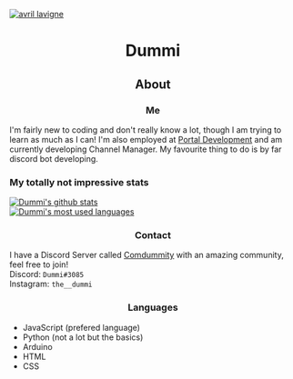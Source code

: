 [![avril lavigne](https://www.morecore.de/wp-content/uploads/avril-lavigne-love-sux-cover-artwork-01-2022.jpg)](https://www.google.com/url?sa=i&url=https%3A%2F%2Fwww.morecore.de%2Fnews%2Favril-lavigne-kuendigt-neues-album-love-sux-an-neue-single-mit-blackbear%2F&psig=AOvVaw0SrU65Xnc2swLwxXlcrnGa&ust=1642983587670000&source=images&cd=vfe&ved=0CAsQjRxqFwoTCLiyz_3MxvUCFQAAAAAdAAAAABAO "Avril Lavigne")

# <p align="center">Dummi</p>

## <p align="center">About</p>
### <p align="center">Me</p>
 I'm fairly new to coding and don't really know a lot, though I am trying to learn as much as I can! I'm also employed at [Portal Development](https://discord.gg/GPvsMz4YVb) and am currently developing Channel Manager. My favourite thing to do is by far discord bot developing.

### My totally not impressive stats
[![Dummi's github stats](https://github-readme-stats.vercel.app/api?username=TheDummi)](https://github.com/TheDummi/github-readme-stats)<br>
[![Dummi's most used languages](https://github-readme-stats.vercel.app/api/top-langs/?username=TheDummi)](https://github-readme-stats.vercel.app/api/top-langs/github-readme-stats)

### <p align="center">Contact</p>
 I have a Discord Server called [Comdummity](https://discord.gg/tWFDYBj9ZC) with an amazing community, feel free to join!  
 Discord: `Dummi#3085`  
 Instagram: `the__dummi`  
 
### <p align="center">Languages</p>
  - JavaScript (prefered language)<br>
  - Python (not a lot but the basics)<br>
  - Arduino<br>
  - HTML<br>
  - CSS<br>
